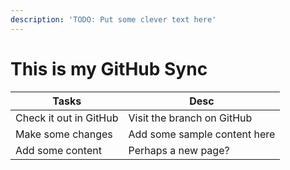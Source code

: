 ```yaml
---
description: 'TODO: Put some clever text here'
---
```


# This is my GitHub Sync

| Tasks                  | Desc                         |
| ---------------------- | ---------------------------- |
| Check it out in GitHub | Visit the branch on GitHub   |
| Make some changes      | Add some sample content here |
| Add some content       | Perhaps a new page?          |
